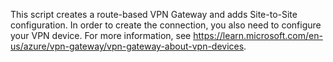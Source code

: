This script creates a route-based VPN Gateway and adds Site-to-Site configuration. In order to create the connection, you also need to configure your VPN device. For more information, see https://learn.microsoft.com/en-us/azure/vpn-gateway/vpn-gateway-about-vpn-devices.